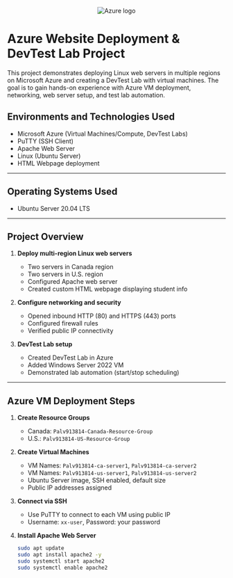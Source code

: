 <p align="center">
<img src="https://i.imgur.com/QpJ2cYq.png" alt="Azure logo"/>
</p>

<h1>Azure Website Deployment & DevTest Lab Project</h1>
This project demonstrates deploying Linux web servers in multiple regions on Microsoft Azure and creating a DevTest Lab with virtual machines. The goal is to gain hands-on experience with Azure VM deployment, networking, web server setup, and test lab automation.

<h2>Environments and Technologies Used</h2>

- Microsoft Azure (Virtual Machines/Compute, DevTest Labs)
- PuTTY (SSH Client)
- Apache Web Server
- Linux (Ubuntu Server)
- HTML Webpage deployment

---

<h2>Operating Systems Used</h2>

- Ubuntu Server 20.04 LTS

---

<h2>Project Overview</h2>

1. **Deploy multi-region Linux web servers**
   - Two servers in Canada region
   - Two servers in U.S. region
   - Configured Apache web server
   - Created custom HTML webpage displaying student info

2. **Configure networking and security**
   - Opened inbound HTTP (80) and HTTPS (443) ports
   - Configured firewall rules
   - Verified public IP connectivity

3. **DevTest Lab setup**
   - Created DevTest Lab in Azure
   - Added Windows Server 2022 VM
   - Demonstrated lab automation (start/stop scheduling)

---

<h2>Azure VM Deployment Steps</h2>

1. **Create Resource Groups**
   - Canada: `Palv913814-Canada-Resource-Group`
   - U.S.: `Palv913814-US-Resource-Group`

2. **Create Virtual Machines**
   - VM Names: `Palv913814-ca-server1`, `Palv913814-ca-server2`
   - VM Names: `Palv913814-us-server1`, `Palv913814-us-server2`
   - Ubuntu Server image, SSH enabled, default size
   - Public IP addresses assigned

3. **Connect via SSH**
   - Use PuTTY to connect to each VM using public IP
   - Username: `xx-user`, Password: your password

4. **Install Apache Web Server**
   ```bash
   sudo apt update
   sudo apt install apache2 -y
   sudo systemctl start apache2
   sudo systemctl enable apache2
